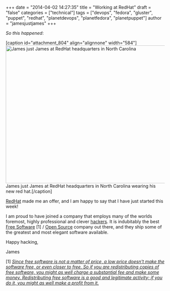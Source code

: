 +++
date = "2014-04-02 14:27:35"
title = "Working at RedHat"
draft = "false"
categories = ["technical"]
tags = ["devops", "fedora", "gluster", "puppet", "redhat", "planetdevops", "planetfedora", "planetpuppet"]
author = "jamesjustjames"
+++

<em>So this happened</em>:

[caption id="attachment_804" align="alignnone" width="584"]<a href="http://ttboj.files.wordpress.com/2014/04/james-redhat.jpg"><img class="size-large wp-image-804" src="http://ttboj.files.wordpress.com/2014/04/james-redhat.jpg?w=584" alt="James just James at RedHat headquarters in North Carolina" width="584" height="438" /></a> James just James at RedHat headquarters in North Carolina wearing his new red hat.[/caption]

<a href="https://www.redhat.com/">RedHat</a> made me an offer, and I am happy to say that I have just started this week!

I am proud to have joined a company that employs many of the worlds foremost, highly professional and clever <a href="https://en.wikipedia.org/wiki/Hacker_%28term%29">hackers</a>. It is indubitably the best <a href="https://www.gnu.org/philosophy/selling.html">Free Software</a> [1] / <a href="https://www.gnu.org/philosophy/free-sw.html">Open Source</a> company out there, and they ship some of the greatest and most elegant software available.

Happy hacking,

James

[1] <em><a href="https://www.gnu.org/philosophy/selling.html">Since free software is not a matter of price, a low price doesn't make the software free, or even closer to free. So if you are redistributing copies of free software, you might as well charge a substantial fee and make some money. Redistributing free software is a good and legitimate activity; if you do it, you might as well make a profit from it.</a></em>

